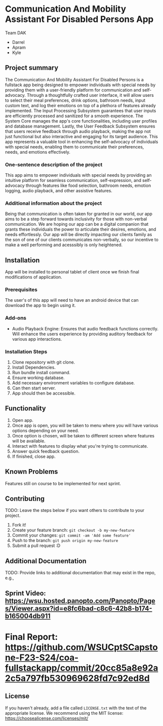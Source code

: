 #  Communication And Mobility Assistant For Disabled Persons App
Team DAK
- Darrel
- Apram
- Kyle
## Project summary
The Communication And Mobility Assistant For Disabled Persons is a fullstack app being designed to empower individuals with special needs by providing them with a user-friendly platform for communication and self-advocacy. Through a thoughtfully crafted user interface, it will allow users to select their meal preferences, drink options, bathroom needs, input custom text, and log their emotions on top of a plethora of features already implemented. The Input Processing Subsystem guarantees that user inputs are efficiently processed and sanitized for a smooth experience. The System Core manages the app's core functionalities, including user profiles and database management. Lastly, the User Feedback Subsystem ensures that users receive feedback through audio playback, making the app not just functional but also interactive and engaging for its target audience. This app represents a valuable tool in enhancing the self-advocacy of individuals with special needs, enabling them to communicate their preferences, needs, and emotions effectively.
### One-sentence description of the project

This app aims to empower individuals with special needs by providing an intuitive platform for seamless communication, self-expression, and self-advocacy through features like food selection, bathroom needs, emotion logging, audio playback, and other assistive features.

### Additional information about the project

Being that communication is often taken for granted in our world, our app aims to be a step forward towards inclusivity for those with non-verbal communication. We are hoping our app can be a digital companion that grants these individuals the power to articulate their desires, emotions, and needs effortlessly. Our app will be directly impacting our clients family as the son of one of our clients communicates non-verbally, so our incentive to make a well performing and acesssibly is only heightened.

## Installation
App will be installed to personal tablet of client once we finish final modifications of application. 
### Prerequisites

The user's of this app will need to have an android device that can download the app to begin using it.

### Add-ons

* Audio Playback Engine: Ensures that audio feedback functions correctly. Will enhance the users experience by providing auditory feedback for various app interactions.


### Installation Steps

1. Clone repository with git clone.
2. Install Dependencies.
3. Run bundle install command.
4. Ensure working database.
5. Add necessary environment variables to configure database.
6. Can then start server.
7. App should then be accessible.

## Functionality

1. Open app.
2. Once app is open, you will be taken to menu where you will have various options depending on your need.
3. Once option is chosen, will be taken to different screen where features will be available.
4. Interact with features to display what you're trying to communicate.
5. Answer quick feedback question.
6. If finished, close app.

## Known Problems

Features still on course to be implemented for next sprint. 


## Contributing

TODO: Leave the steps below if you want others to contribute to your project.

1. Fork it!
2. Create your feature branch: `git checkout -b my-new-feature`
3. Commit your changes: `git commit -am 'Add some feature'`
4. Push to the branch: `git push origin my-new-feature`
5. Submit a pull request :D

## Additional Documentation

TODO: Provide links to additional documentation that may exist in the repo, e.g.,
## Sprint Video: https://wsu.hosted.panopto.com/Panopto/Pages/Viewer.aspx?id=e8fc6bad-c8c6-42b8-b174-b165004db911
# Final Report: https://github.com/WSUCptSCapstone-F23-S24/coa-fullstackapp/commit/20cc85a8e92a2c5a797fb530969628fd7c92ed8d
## License

If you haven't already, add a file called `LICENSE.txt` with the text of the appropriate license.
We recommend using the MIT license: <https://choosealicense.com/licenses/mit/>